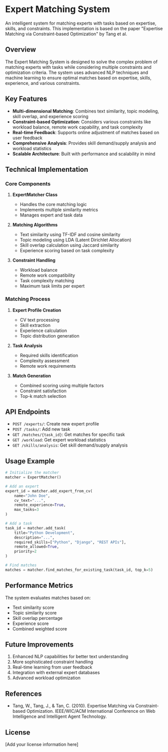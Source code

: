 # Expert Matching System

An intelligent system for matching experts with tasks based on expertise, skills, and constraints. This implementation is based on the paper "Expertise Matching via Constraint-based Optimization" by Tang et al.

## Overview

The Expert Matching System is designed to solve the complex problem of matching experts with tasks while considering multiple constraints and optimization criteria. The system uses advanced NLP techniques and machine learning to ensure optimal matches based on expertise, skills, experience, and various constraints.

## Key Features

- **Multi-dimensional Matching**: Combines text similarity, topic modeling, skill overlap, and experience scoring
- **Constraint-based Optimization**: Considers various constraints like workload balance, remote work capability, and task complexity
- **Real-time Feedback**: Supports online adjustment of matches based on user feedback
- **Comprehensive Analysis**: Provides skill demand/supply analysis and workload statistics
- **Scalable Architecture**: Built with performance and scalability in mind

## Technical Implementation

### Core Components

1. **ExpertMatcher Class**
   - Handles the core matching logic
   - Implements multiple similarity metrics
   - Manages expert and task data

2. **Matching Algorithms**
   - Text similarity using TF-IDF and cosine similarity
   - Topic modeling using LDA (Latent Dirichlet Allocation)
   - Skill overlap calculation using Jaccard similarity
   - Experience scoring based on task complexity

3. **Constraint Handling**
   - Workload balance
   - Remote work compatibility
   - Task complexity matching
   - Maximum task limits per expert

### Matching Process

1. **Expert Profile Creation**
   - CV text processing
   - Skill extraction
   - Experience calculation
   - Topic distribution generation

2. **Task Analysis**
   - Required skills identification
   - Complexity assessment
   - Remote work requirements

3. **Match Generation**
   - Combined scoring using multiple factors
   - Constraint satisfaction
   - Top-k match selection

## API Endpoints

- `POST /experts/`: Create new expert profile
- `POST /tasks/`: Add new task
- `GET /matches/{task_id}`: Get matches for specific task
- `GET /workload`: Get expert workload statistics
- `GET /skills/analysis`: Get skill demand/supply analysis

## Usage Example

```python
# Initialize the matcher
matcher = ExpertMatcher()

# Add an expert
expert_id = matcher.add_expert_from_cv(
    name="John Doe",
    cv_text="...",
    remote_experience=True,
    max_tasks=3
)

# Add a task
task_id = matcher.add_task(
    title="Python Development",
    description="...",
    required_skills=["Python", "Django", "REST APIs"],
    remote_allowed=True,
    priority=2
)

# Find matches
matches = matcher.find_matches_for_existing_task(task_id, top_k=5)
```

## Performance Metrics

The system evaluates matches based on:
- Text similarity score
- Topic similarity score
- Skill overlap percentage
- Experience score
- Combined weighted score

## Future Improvements

1. Enhanced NLP capabilities for better text understanding
2. More sophisticated constraint handling
3. Real-time learning from user feedback
4. Integration with external expert databases
5. Advanced workload optimization

## References

- Tang, W., Tang, J., & Tan, C. (2010). Expertise Matching via Constraint-based Optimization. IEEE/WIC/ACM International Conference on Web Intelligence and Intelligent Agent Technology.

## License

[Add your license information here] 